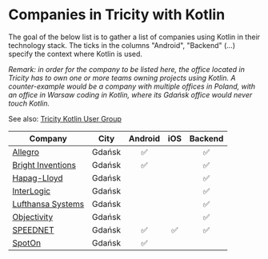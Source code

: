 # Companies in Tricity with Kotlin

The goal of the below list is to gather a list of companies using Kotlin in their technology stack. The ticks in the columns "Android", "Backend" (...) specify the context where Kotlin is used.

_Remark: in order for the company to be listed here, the office located in Tricity has to own one or more teams owning projects using Kotlin. A counter-example would be a company with multiple offices in Poland, with an office in Warsaw coding in Kotlin, where its Gdańsk office would never touch Kotlin._

See also: [Tricity Kotlin User Group](https://www.meetup.com/tricity-kotlin-user-group/)

| Company                                                                 | City        | Android | iOS  | Backend |
|-------------------------------------------------------------------------|-------------|:-------:|:----:|:-------:|
| [Allegro](https://allegro.pl/praca)                                     | Gdańsk      | ✅      |       | ✅      |
| [Bright Inventions](https://brightinventions.pl/)                       | Gdańsk      | ✅      |       | ✅      |
| [Hapag-Lloyd](https://www.hapag-lloyd.com/)                             | Gdańsk      |         |       | ✅      |
| [InterLogic](https://www.interlogic.dk/poland/)                         | Gdańsk      |         |       | ✅      |
| [Lufthansa Systems](https://lhsystems.pl/)                              | Gdańsk      |         |       | ✅      |
| [Objectivity](https://objectivity.co.uk/)                               | Gdańsk      |         |       | ✅      |
| [SPEEDNET](https://speednet.pl/)                                        | Gdańsk      | ✅      | ✅    | ✅      |
| [SpotOn](https://pl.spoton.com/)                                        | Gdańsk      | ✅      |       |         |
